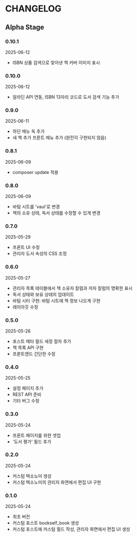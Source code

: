 # CHANGELOG

## Alpha Stage

### 0.10.1

2025-06-12

- ISBN 상품 검색으로 찾아낸 책 커버 이미지 표시  


### 0.10.0

2025-06-12

- 알라딘 API 연동, ISBN 13자리 코드로 도서 검색 기능 추가

### 0.9.0

2025-06-11

- 하단 메뉴 독 추가
- 새 책 추가 프론트 메뉴 추가 (완전히 구현되지 않음)

### 0.8.1

2025-06-09

- composer update 적용

### 0.8.0

2025-06-09

- 바텀 시트를 'vaul'로 변경
- 책의 소유 상태, 독서 상태를 수정할 수 있게 변경

### 0.7.0

2025-05-29

- 프론트 UI 수정
- 관리자 도서 속성의 CSS 조정

### 0.6.0

2025-05-27

- 관리자 목록 테이블에서 책 소유자 칼럼과 저자 칼럼의 명확한 표시
- 독서 상태와 보유 상태의 업데이트
- 바텀 시터 구현: 바텀 시트에 책 정보 나오게 구현
- 레이아웃 수정

### 0.5.0

2025-05-26

- 포스트 메타 필드 세정 절차 추가
- 책 목록 API 구현
- 프론트엔드 간단한 수정

### 0.4.0

2025-05-25

- 설정 페이지 추가
- REST API 준비
- 기타 버그 수정

### 0.3.0

2025-05-24

- 프론트 페이지를 위한 셋업
- '도서 평가' 필드 추가

### 0.2.0

2025-05-24

- 커스텀 택소노미 생성
- 커스텀 택소노미의 관리자 화면에서 편집 UI 구현

### 0.1.0

2025-05-24

- 최초 버전
- 커스텀 포스트 bookself_book 생성
- 커스텀 포스트에 커스텀 필드 작성, 관리자 화면에서 편집 UI 생성
